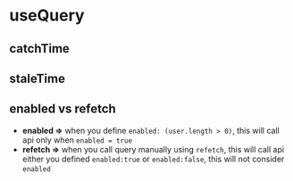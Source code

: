 # useQuery

## catchTime

## staleTime

## enabled vs refetch

- **enabled =>** when you define `enabled: (user.length > 0)`, this will call api only when `enabled = true`
- **refetch =>** when you call query manually using `refetch`, this will call api either you defined `enabled:true` or `enabled:false`, this will not consider `enabled`



